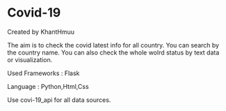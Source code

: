 # Covid-19
Created by KhantHmuu

The aim is to check the covid latest info for all country.
You can search by the country name. You can also check the
whole wolrd status by text data or visualization.

Used Frameworks : Flask 

Language : Python,Html,Css

Use covi-19_api for all data sources.
